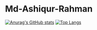 # Md-Ashiqur-Rahman
[![Anurag's GitHub stats](https://github-readme-stats.vercel.app/api?username=ashiq24&show_icons=true&theme=gradient)](https://github.com/anuraghazra/github-readme-stats)
[![Top Langs](https://github-readme-stats.vercel.app/api/top-langs/?username=ashiq24&show_icons=true&theme=gradient)](https://github.com/anuraghazra/github-readme-stats)
